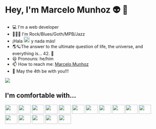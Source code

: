 # Hey, I'm Marcelo Munhoz 👽 :metal:

- :computer: I'm a web developer
- 🎸🎷🎵 I'm Rock/Blues/Goth/MPB/Jazz
- ¡Hala <img src="https://upload.wikimedia.org/wikipedia/sco/5/56/Real_Madrid_CF.svg" width="20" /> y nada más!
- 🌎🪐The answer to the ultimate question of life, the universe, and everything is... 42. 🚀
- :smiley: Pronouns: he/him
- :mailbox: How to reach me: [Marcelo Munhoz](https://marcelomunhoz.com)
- 👋 May the 4th be with you!!!

![](https://github-readme-stats.vercel.app/api?username=MarcMunhoz&show_icons=true&theme=shadow_red)

## I'm comfortable with...

<section>
  <a href="https://www.w3.org/Style/CSS" target="_blank" title="CSS3"><img src="https://raw.githubusercontent.com/MarcMunhoz/devicon/master/icons/css3/css3-original.svg" height="30" width="40" /></a>
  <a href="https://www.docker.com" target="_blank" title="Docker"><img src="https://raw.githubusercontent.com/MarcMunhoz/devicon/master/icons/docker/docker-original.svg" height="30" width="40" /></a>
  <a href="https://www.gimp.org" target="_blank" title="GIMP"><img src="https://raw.githubusercontent.com/MarcMunhoz/devicon/master/icons/gimp/gimp-original.svg" height="30" width="40" /></a>
  <a href="https://www.linux.org" target="_blank" title="GNU/Linux"><img src="https://raw.githubusercontent.com/MarcMunhoz/devicon/master/icons/linux/linux-original.svg" height="30" width="40" /></a>
  <a href="https://git-scm.com" target="_blank" title="Git"><img src="https://raw.githubusercontent.com/MarcMunhoz/devicon/master/icons/git/git-original.svg" height="30" width="40" /></a>
  <a href="https://html.spec.whatwg.org" target="_blank" title="HTML5"><img src="https://raw.githubusercontent.com/MarcMunhoz/devicon/master/icons/html5/html5-original.svg" height="30" width="40" /></a>
  <a href="https://developer.mozilla.org/en-US/docs/Web/JavaScript" target="_blank" title="JavaScript"><img src="https://raw.githubusercontent.com/MarcMunhoz/devicon/master/icons/javascript/javascript-original.svg" height="30" width="40" /></a>
  <a href="https://lesscss.org" target="_blank" title="less"><img src="https://raw.githubusercontent.com/MarcMunhoz/devicon/master/icons/less/less-plain-wordmark.svg" height="30" width="40" /></a>
  <a href="https://www.markdownguide.org" target="_blank" title="Markdown"><img src="https://raw.githubusercontent.com/MarcMunhoz/devicon/master/icons/markdown/markdown-original.svg" height="30" width="40" /></a>
  <a href="https://nodejs.org" target="_blank" title="Node.js"><img src="https://raw.githubusercontent.com/MarcMunhoz/devicon/master/icons/nodejs/nodejs-original.svg" height="30" width="40" /></a>
  <a href="https://nuxt.com" target="_blank" title="Nuxt"><img src="https://raw.githubusercontent.com/MarcMunhoz/devicon/master/icons/nuxtjs/nuxtjs-original.svg" height="30" width="40" /></a>
  <a href="https://sass-lang.com" target="_blank" title="Sass"><img src="https://raw.githubusercontent.com/MarcMunhoz/devicon/master/icons/sass/sass-original.svg" height="30" width="40" /></a>
  <a href="https://tailwindcss.com" target="_blank" title="Tailwind CSS"><img src="https://raw.githubusercontent.com/MarcMunhoz/devicon/master/icons/tailwindcss/tailwindcss-plain.svg" height="30" width="40" /></a>
  <a href="https://vuejs.org" target="_blank" title="Vue.js"><img src="https://raw.githubusercontent.com/MarcMunhoz/devicon/master/icons/vuejs/vuejs-original.svg" height="30" width="40" /></a>
  <a href="https://wordpress.com" target="_blank" title="Wordpress"><img src="https://github.com/MarcMunhoz/devicon/blob/master/icons/wordpress/wordpress-original.svg" height="30" width="40" /></a>
  <a href="https://yarnpkg.com" target="_blank" title="yarn"><img src="https://raw.githubusercontent.com/MarcMunhoz/devicon/master/icons/yarn/yarn-original.svg" height="30" width="40" /></a>
</section>
